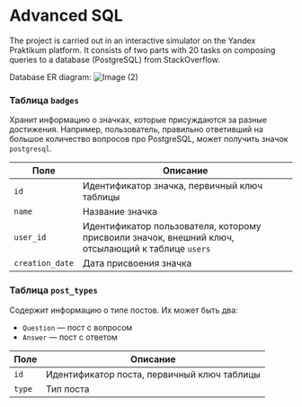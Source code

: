 # Advanced SQL
The project is carried out in an interactive simulator on the Yandex Praktikum platform.  It consists of two parts with 20 tasks on composing queries to a database (PostgreSQL) from StackOverflow.

Database ER diagram:
![Image (2)](https://github.com/user-attachments/assets/93c3ce26-1151-401d-bd00-7633869c79c4)

### Таблица `badges`
Хранит информацию о значках, которые присуждаются за разные достижения. Например, пользователь, правильно ответивший на большое количество вопросов про PostgreSQL, может получить значок `postgresql`.

| Поле           | Описание                                                       |
|----------------|---------------------------------------------------------------|
| `id`           | Идентификатор значка, первичный ключ таблицы                  |
| `name`         | Название значка                                               |
| `user_id`      | Идентификатор пользователя, которому присвоили значок, внешний ключ, отсылающий к таблице `users` |
| `creation_date`| Дата присвоения значка                                        |

### Таблица `post_types`
Содержит информацию о типе постов. Их может быть два:
- `Question` — пост с вопросом
- `Answer` — пост с ответом

| Поле           | Описание                                                   |
|----------------|-----------------------------------------------------------|
| `id`           | Идентификатор поста, первичный ключ таблицы              |
| `type`         | Тип поста                                                |

